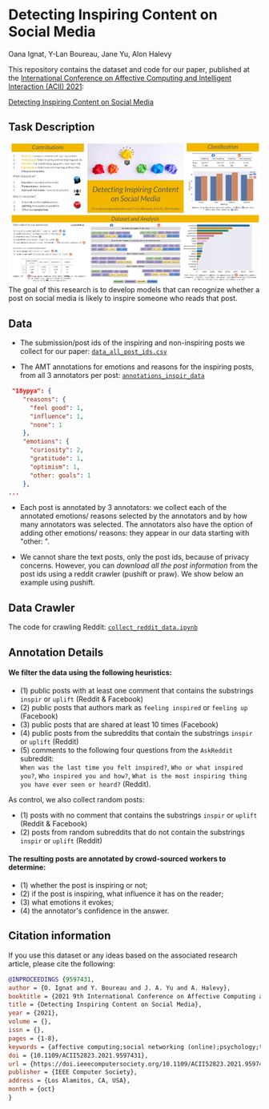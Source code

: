 
Detecting Inspiring Content on Social Media
=================================================================================
Oana Ignat, Y-Lan Boureau, Jane Yu, Alon Halevy

This repository contains the dataset and code for our paper, published at the [International Conference on Affective Computing and Intelligent Interaction (ACII) 2021](https://www.acii-conf.net/2021/):

[Detecting Inspiring Content on Social Media](https://www.computer.org/csdl/proceedings-article/acii/2021/09597431/1yylfqgb0Xe) 

## Task Description
![Example instance](images/ACII2021.jpg)
The goal of this research is to develop models that can recognize whether a post on social media is likely to inspire someone who reads that post.

## Data
* The submission/post ids of the inspiring and non-inspiring posts we collect for our paper: [`data_all_post_ids.csv`](data_all_post_ids.csv)

* The AMT annotations for emotions and reasons for the inspiring posts, from all 3 annotators per post: [`annotations_inspir_data`](annotations_inspir_data.json)
```json
 "18ypya": {
    "reasons": {
      "feel good": 1,
      "influence": 1,
      "none": 1
    },
    "emotions": {
      "curiosity": 2,
      "gratitude": 1,
      "optimism": 1,
      "other: goals": 1
    },
...
```
* Each post is annotated by 3 annotators: we collect each of the annotated emotions/ reasons selected by the annotators and by 
how many annotators was selected. The annotators also have the option of adding other emotions/ reasons: they appear in our data
starting with "other: ".

* We cannot share the text posts, only the post ids, because of privacy concerns. 
However, you can *download all the post information* from the post ids using a reddit crawler (pushift or praw). We show below an example using pushift.

## Data Crawler
The code for crawling Reddit: [`collect_reddit_data.ipynb`](collect_reddit_data.ipynb)

## Annotation Details

#### We filter the data using the following heuristics: 
* (1) public posts with at least one comment that contains the substrings ``inspir`` or ``uplift`` (Reddit \& Facebook) 
* (2) public posts that authors mark as ``feeling inspired`` or ``feeling up`` (Facebook)
* (3) public posts that are shared at least 10 times (Facebook)
* (4) public posts from the subreddits that contain the substrings ``inspir`` or ``uplift`` (Reddit)
* (5) comments to the following four questions from the ``AskReddit`` subreddit:  
``When was the last time you felt inspired?``, ``Who or what inspired you?``, ``Who inspired you and how?``, 
``What is the most inspiring thing you have ever seen or heard?``  (Reddit).

As control, we also collect random posts: 
* (1) posts with no comment that contains the substrings ``inspir`` or ``uplift`` (Reddit \& Facebook)
* (2) posts from random subreddits that do not contain the substrings ``inspir`` or ``uplift`` (Reddit)

#### The resulting posts are annotated by crowd-sourced workers  to determine: 
* (1) whether the post is inspiring or not; 
* (2) if the post is inspiring, what influence it has on the reader; 
* (3) what emotions it evokes; 
* (4) the annotator's confidence in the answer.

## Citation information
If you use this dataset or any ideas based on the associated research article, please cite the following:

```bibtex
@INPROCEEDINGS {9597431,
author = {O. Ignat and Y. Boureau and J. A. Yu and A. Halevy},
booktitle = {2021 9th International Conference on Affective Computing and Intelligent Interaction (ACII)},
title = {Detecting Inspiring Content on Social Media},
year = {2021},
volume = {},
issn = {},
pages = {1-8},
keywords = {affective computing;social networking (online);psychology;transforms;machine learning;media;linguistics},
doi = {10.1109/ACII52823.2021.9597431},
url = {https://doi.ieeecomputersociety.org/10.1109/ACII52823.2021.9597431},
publisher = {IEEE Computer Society},
address = {Los Alamitos, CA, USA},
month = {oct}
}
```